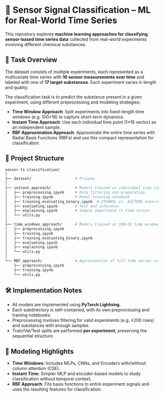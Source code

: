 # 🧪 Sensor Signal Classification – ML for Real-World Time Series

This repository explores **machine learning approaches for classifying sensor-based time series data** collected from real-world experiments involving different chemical substances.

## 📌 Task Overview

The dataset consists of multiple experiments, each represented as a multivariate time series with **16 sensor measurements over time** and labeled with one of **17 target substances**. Each experiment varies in length and quality.

The classification task is to predict the substance present in a given experiment, using different preprocessing and modeling strategies:

- **Time Window Approach**: Split experiments into fixed-length time windows (e.g. 100×16) to capture short-term dynamics.
- **Instant Time Approach**: Use each individual time point (1×16 vector) as an independent sample.
- **RBF Approximation Approach**: Approximate the entire time series with Radial Basis Functions (RBFs) and use this compact representation for classification.

## 📁 Project Structure

```bash 
sensor-ts-classification/
│
├── dataset/                    # Private
│
├── instant_approach/           # Models trained on individual time steps (1×16 vectors)
│   ├── preprocessing.ipynb     # Data filtering and preparation
│   ├── training.ipynb          # Model training notebook
│   ├── training_evaluating_binary.ipynb  # ETHANOL vs. ACETONE experiment
│   ├── evaluating.ipynb        # Test and inference
│   ├── explaining.ipynb        # Sample importance in time series
│   └── utils.py
│
├── time_windows_approach/      # Models trained on 100×16 time window slices
│   ├── preprocessing.ipynb
│   ├── training.ipynb
│   ├── training_evaluating_binary.ipynb
│   ├── evaluating.ipynb
│   ├── explaining.ipynb
│   └── utils.py
│
└── RBF_approach/               # Approximation of full time series using RBFs
    ├── preprocessing.ipynb
    ├── training.ipynb
    └── utils.py
```


## 🛠️ Implementation Notes

- All models are implemented using **PyTorch Lightning**.
- Each subdirectory is self-contained, with its own preprocessing and training notebooks.
- Preprocessing involves filtering for valid experiments (e.g. ≥200 rows) and substances with enough samples.
- Train/Val/Test splits are performed **per experiment**, preserving the sequential structure.

## 🧬 Modeling Highlights

- **Time Windows**: Includes MLPs, CNNs, and Encoders with/without column attention (CSE).
- **Instant Time**: Simpler MLP and encoder-based models to study classification without temporal context.
- **RBF Approach**: Fits basis functions to entire experiment signals and uses the resulting features for classification.
